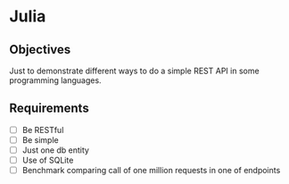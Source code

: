 # Julia

## Objectives

Just to demonstrate different ways to do a simple REST API in some programming languages.

## Requirements

- [ ] Be RESTful
- [ ] Be simple
- [ ] Just one db entity
- [ ] Use of SQLite
- [ ] Benchmark comparing call of one million requests in one of endpoints
